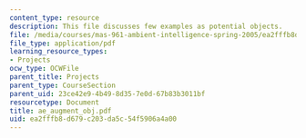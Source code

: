 ```yaml
---
content_type: resource
description: This file discusses few examples as potential objects.
file: /media/courses/mas-961-ambient-intelligence-spring-2005/ea2fffb8d679c203da5c54f5906a4a00_ae_augment_obj.pdf
file_type: application/pdf
learning_resource_types:
- Projects
ocw_type: OCWFile
parent_title: Projects
parent_type: CourseSection
parent_uid: 23ce42e9-4b49-8d35-7e0d-67b83b3011bf
resourcetype: Document
title: ae_augment_obj.pdf
uid: ea2fffb8-d679-c203-da5c-54f5906a4a00
---
```

